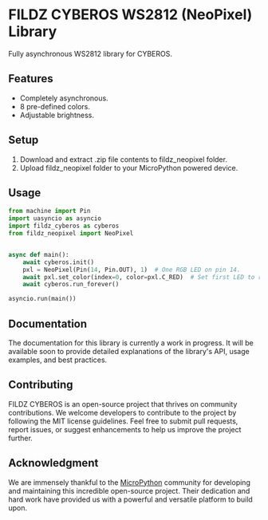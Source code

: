 # FILDZ CYBEROS WS2812 (NeoPixel) Library

Fully asynchronous WS2812 library for CYBEROS.

## Features

* Completely asynchronous.
* 8 pre-defined colors.
* Adjustable brightness.

## Setup

1. Download and extract .zip file contents to fildz_neopixel folder.
2. Upload fildz_neopixel folder to your MicroPython powered device.

## Usage

```Python
from machine import Pin
import uasyncio as asyncio
import fildz_cyberos as cyberos
from fildz_neopixel import NeoPixel


async def main():
    await cyberos.init()
    pxl = NeoPixel(Pin(14, Pin.OUT), 1)  # One RGB LED on pin 14.
    await pxl.set_color(index=0, color=pxl.C_RED)  # Set first LED to red color.
    await cyberos.run_forever()

asyncio.run(main())
```

## Documentation

The documentation for this library is currently a work in progress. It will be available soon to provide detailed explanations of the library's API, usage examples, and best practices.

## Contributing

FILDZ CYBEROS is an open-source project that thrives on community contributions. We welcome developers to contribute to the project by following the MIT license guidelines. Feel free to submit pull requests, report issues, or suggest enhancements to help us improve the project further.

## Acknowledgment 

We are immensely thankful to the [MicroPython](https://github.com/micropython/micropython) community for developing and maintaining this incredible open-source project. Their dedication and hard work have provided us with a powerful and versatile platform to build upon.

